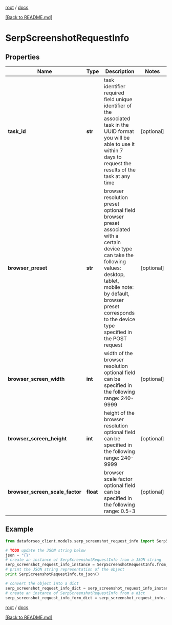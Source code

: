[root](./../ "root") / [docs](./ "docs")

[[Back to README.md]](./../README.md "[Back to README.md]")

# SerpScreenshotRequestInfo

## Properties

Name | Type | Description | Notes
------------ | ------------- | ------------- | -------------
**task_id** | **str** | task identifier required field unique identifier of the associated task in the UUID format you will be able to use it within 7 days to request the results of the task at any time | [optional]
**browser_preset** | **str** | browser resolution preset optional field browser preset associated with a certain device type can take the following values: desktop, tablet, mobile note: by default, browser preset corresponds to the device type specified in the POST request | [optional]
**browser_screen_width** | **int** | width of the browser resolution optional field can be specified in the following range: 240-9999 | [optional]
**browser_screen_height** | **int** | height of the browser resolution optional field can be specified in the following range: 240-9999 | [optional]
**browser_screen_scale_factor** | **float** | browser scale factor optional field can be specified in the following range: 0.5-3 | [optional]

## Example

```python
from dataforseo_client.models.serp_screenshot_request_info import SerpScreenshotRequestInfo

# TODO update the JSON string below
json = "{}"
# create an instance of SerpScreenshotRequestInfo from a JSON string
serp_screenshot_request_info_instance = SerpScreenshotRequestInfo.from_json(json)
# print the JSON string representation of the object
print SerpScreenshotRequestInfo.to_json()

# convert the object into a dict
serp_screenshot_request_info_dict = serp_screenshot_request_info_instance.to_dict()
# create an instance of SerpScreenshotRequestInfo from a dict
serp_screenshot_request_info_form_dict = serp_screenshot_request_info.from_dict(serp_screenshot_request_info_dict)
```

  

[root](./../ "root") / [docs](./ "docs")

[[Back to README.md]](./../README.md "[Back to README.md]")